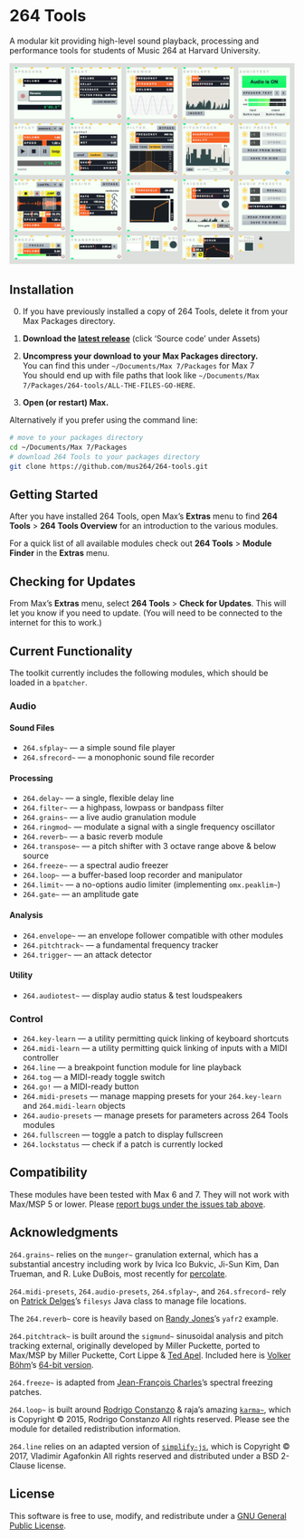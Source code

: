 # 264 Tools

A modular kit providing high-level sound playback, processing and performance tools for students of Music 264 at Harvard University.

![264 Tools modules](/source/modules-screenshot.png)

## Installation

0. If you have previously installed a copy of 264 Tools, delete it from your Max Packages directory.

1. **Download the [latest release](https://github.com/mus264/264-tools/releases/latest)** (click ‘Source code’ under Assets)

2. **Uncompress your download to your Max Packages directory.**    
You can find this under `~/Documents/Max 7/Packages` for Max 7    
You should end up with file paths that look like `~/Documents/Max 7/Packages/264-tools/ALL-THE-FILES-GO-HERE`.

3. **Open (or restart) Max.**

Alternatively if you prefer using the command line:

```sh
# move to your packages directory
cd ~/Documents/Max 7/Packages
# download 264 Tools to your packages directory
git clone https://github.com/mus264/264-tools.git
```

## Getting Started

After you have installed 264 Tools, open Max’s **Extras** menu to find **264 Tools** > **264 Tools Overview** for an introduction to the various modules.

For a quick list of all available modules check out **264 Tools** > **Module Finder** in the **Extras** menu.

## Checking for Updates

From Max’s **Extras** menu, select **264 Tools** > **Check for Updates**. This will let you know if you need to update. (You will need to be connected to the internet for this to work.)

## Current Functionality

The toolkit currently includes the following modules, which should be loaded in a `bpatcher`.

### Audio

#### Sound Files

* `264.sfplay~` — a simple sound file player
* `264.sfrecord~` — a monophonic sound file recorder

#### Processing

* `264.delay~` — a single, flexible delay line
* `264.filter~` — a highpass, lowpass or bandpass filter
* `264.grains~` — a live audio granulation module
* `264.ringmod~` — modulate a signal with a single frequency oscillator
* `264.reverb~` — a basic reverb module
* `264.transpose~` — a pitch shifter with 3 octave range above & below source
* `264.freeze~` — a spectral audio freezer
* `264.loop~` — a buffer-based loop recorder and manipulator
* `264.limit~` — a no-options audio limiter (implementing `omx.peaklim~`)
* `264.gate~` — an amplitude gate

#### Analysis

* `264.envelope~` — an envelope follower compatible with other modules
* `264.pitchtrack~` — a fundamental frequency tracker
* `264.trigger~` — an attack detector

#### Utility

* `264.audiotest~` — display audio status & test loudspeakers

### Control

* `264.key-learn` — a utility permitting quick linking of keyboard shortcuts
* `264.midi-learn` — a utility permitting quick linking of inputs with a MIDI controller
* `264.line` — a breakpoint function module for line playback
* `264.tog` — a MIDI-ready toggle switch
* `264.go!` — a MIDI-ready button
* `264.midi-presets` — manage mapping presets for your `264.key-learn` and `264.midi-learn` objects
* `264.audio-presets` — manage presets for parameters across 264 Tools modules
* `264.fullscreen` — toggle a patch to display fullscreen
* `264.lockstatus` — check if a patch is currently locked

## Compatibility

These modules have been tested with Max 6 and 7. They will not work with Max/MSP 5 or lower. Please [report bugs under the issues tab above](https://github.com/mus264/264-tools/issues).

## Acknowledgments

`264.grains~` relies on the `munger~` granulation external, which has a substantial ancestry including work by Ivica Ico Bukvic, Ji-Sun Kim, Dan Trueman, and R. Luke DuBois, most recently for [percolate](https://github.com/Cycling74/percolate).

`264.midi-presets`, `264.audio-presets`, `264.sfplay~`, and `264.sfrecord~` rely on [Patrick Delges](http://www.crfmw.be/max/)’s `filesys` Java class to manage file locations.

The `264.reverb~` core is heavily based on [Randy Jones](http://madronalabs.com/)’s `yafr2` example.

`264.pitchtrack~` is built around the `sigmund~` sinusoidal analysis and pitch tracking external, originally developed by Miller Puckette, ported to Max/MSP by Miller Puckette, Cort Lippe & [Ted Apel](http://vud.org/). Included here is [Volker Böhm](http://vboehm.net/)’s [64-bit version][f9cd7a51].

  [f9cd7a51]: https://github.com/v7b1/sigmund_64bit-version "v7b1/sigmund_64bit-version - GitHub"

`264.freeze~` is adapted from [Jean-François Charles](http://www.jeanfrancoischarles.com)’s spectral freezing patches.

`264.loop~` is built around [Rodrigo Constanzo](http://www.rodrigoconstanzo.com/karma) & raja’s amazing [`karma~`](https://github.com/rconstanzo/karma), which is Copyright © 2015, Rodrigo Constanzo All rights reserved. Please see the module for detailed redistribution information.

`264.line` relies on an adapted version of [`simplify-js`](https://github.com/mourner/simplify-js/), which is Copyright © 2017, Vladimir Agafonkin All rights reserved and distributed under a BSD 2-Clause license.

## License

This software is free to use, modify, and redistribute under a [GNU General Public License](http://www.gnu.org/licenses/gpl-3.0.txt).
